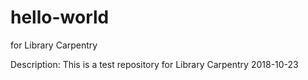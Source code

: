 # hello-world
for Library Carpentry

Description: This is a test repository for Library Carpentry 2018-10-23
